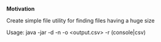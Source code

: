 **Motivation**

Create simple file utility for finding files having a huge size

Usage:
java -jar -d <path> -n <top n fies> -o <output.csv> -r (console|csv)